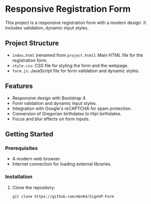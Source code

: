 # Responsive Registration Form

This project is a responsive registration form with a modern design. It includes validation, dynamic input styles.

## Project Structure

- `index.html` (renamed from `project.html`): Main HTML file for the registration form.
- `style.css`: CSS file for styling the form and the webpage.
- `form.js`: JavaScript file for form validation and dynamic styles.

## Features

- Responsive design with Bootstrap 4.
- Form validation and dynamic input styles.
- Integration with Google's reCAPTCHA for spam protection.
- Conversion of Gregorian birthdates to Hijri birthdates.
- Focus and blur effects on form inputs.

## Getting Started

### Prerequisites

- A modern web browser.
- Internet connection for loading external libraries.

### Installation

1. Clone the repository:

   ```bash
   git clone https://github.com/mbn64/SignUP-Form
